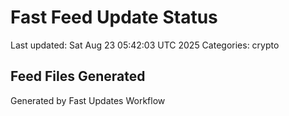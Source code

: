 # Fast Feed Update Status
Last updated: Sat Aug 23 05:42:03 UTC 2025
Categories: crypto

## Feed Files Generated

Generated by Fast Updates Workflow
